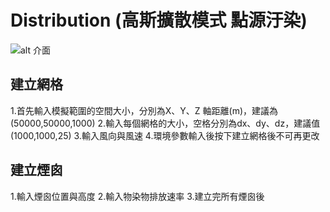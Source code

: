 # Distribution (高斯擴散模式 點源汙染)
![alt 介面](https://i.imgur.com/hxrmHJO.png)
## 建立網格
1.首先輸入模擬範圍的空間大小，分別為X、Y、Z 軸距離(m)，建議為(50000,50000,1000)
2.輸入每個網格的大小，空格分別為dx、dy、dz，建議值(1000,1000,25)
3.輸入風向與風速
4.環境參數輸入後按下建立網格後不可再更改
## 建立煙囪
1.輸入煙囪位置與高度
2.輸入物染物排放速率
3.建立完所有煙囪後
